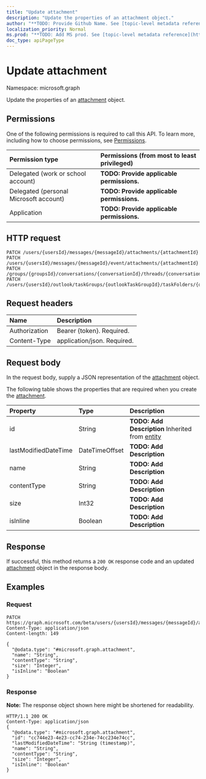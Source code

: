 ```yaml
---
title: "Update attachment"
description: "Update the properties of an attachment object."
author: "**TODO: Provide Github Name. See [topic-level metadata reference](https://msgo.azurewebsites.net/add/document/guidelines/metadata.html#topic-level-metadata)**"
localization_priority: Normal
ms.prod: "**TODO: Add MS prod. See [topic-level metadata reference](https://msgo.azurewebsites.net/add/document/guidelines/metadata.html#topic-level-metadata)**"
doc_type: apiPageType
---
```


# Update attachment
Namespace: microsoft.graph

Update the properties of an [attachment](../resources/attachment.md) object.

## Permissions
One of the following permissions is required to call this API. To learn more, including how to choose permissions, see [Permissions](/concepts/permissions-reference.md).

|Permission type|Permissions (from most to least privileged)|
|:---|:---|
|Delegated (work or school account)|**TODO: Provide applicable permissions.**|
|Delegated (personal Microsoft account)|**TODO: Provide applicable permissions.**|
|Application|**TODO: Provide applicable permissions.**|

## HTTP request

<!-- {
  "blockType": "ignored"
}
-->
``` http
PATCH /users/{usersId}/messages/{messageId}/attachments/{attachmentId}
PATCH /users/{usersId}/messages/{messageId}/event/attachments/{attachmentId}
PATCH /groups/{groupsId}/conversations/{conversationId}/threads/{conversationThreadId}/posts/{postId}/attachments/{attachmentId}
PATCH /users/{usersId}/outlook/taskGroups/{outlookTaskGroupId}/taskFolders/{outlookTaskFolderId}/tasks/{outlookTaskId}/attachments/{attachmentId}
```

## Request headers
|Name|Description|
|:---|:---|
|Authorization|Bearer {token}. Required.|
|Content-Type|application/json. Required.|

## Request body
In the request body, supply a JSON representation of the [attachment](../resources/attachment.md) object.

The following table shows the properties that are required when you create the [attachment](../resources/attachment.md).

|Property|Type|Description|
|:---|:---|:---|
|id|String|**TODO: Add Description** Inherited from [entity](../resources/entity.md)|
|lastModifiedDateTime|DateTimeOffset|**TODO: Add Description**|
|name|String|**TODO: Add Description**|
|contentType|String|**TODO: Add Description**|
|size|Int32|**TODO: Add Description**|
|isInline|Boolean|**TODO: Add Description**|



## Response

If successful, this method returns a `200 OK` response code and an updated [attachment](../resources/attachment.md) object in the response body.

## Examples

### Request
<!-- {
  "blockType": "request",
  "name": "update_attachment"
}
-->
``` http
PATCH https://graph.microsoft.com/beta/users/{usersId}/messages/{messageId}/attachments/{attachmentId}
Content-Type: application/json
Content-length: 149

{
  "@odata.type": "#microsoft.graph.attachment",
  "name": "String",
  "contentType": "String",
  "size": "Integer",
  "isInline": "Boolean"
}
```


### Response
**Note:** The response object shown here might be shortened for readability.
<!-- {
  "blockType": "response",
  "truncated": true
}
-->
``` http
HTTP/1.1 200 OK
Content-Type: application/json
{
  "@odata.type": "#microsoft.graph.attachment",
  "id": "cc744e23-4e23-cc74-234e-74cc234e74cc",
  "lastModifiedDateTime": "String (timestamp)",
  "name": "String",
  "contentType": "String",
  "size": "Integer",
  "isInline": "Boolean"
}
```

